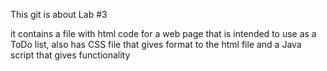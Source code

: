 This git is about Lab #3

it contains a file with html code for a web page that is intended to use as a ToDo list, also has CSS file that gives format to the html file and a Java script that gives functionality



